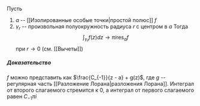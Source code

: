 Пусть 
1. $a$ -- [[Изолированные особые точки|простой полюс]] $f$
2. $\gamma_r$ -- произвольная полуокружность радиуса $r$ с центром в $a$
Тогда
$$\int_{\gamma_r}f(z)dz \to \pi i\operatorname{res}_af$$
при $r \to 0$
(см. [[Вычеты]])
##### Доказательство
$f$ можно представить как $\frac{C_{-1}}{z - a} + g(z)$, где $g$ -- регулярная часть [[Разложение Лорана|разложения Лорана]]. Интеграл от второго слагаемого стремится к $0$, а интеграл от первого слагаемого равен $C_{-1}\pi i$
